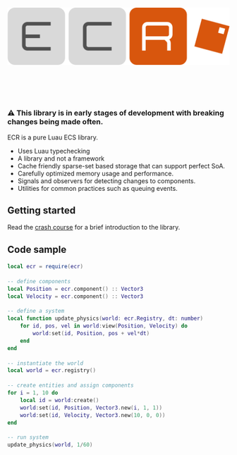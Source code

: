 <br>

<div align="center">
    <img src="docs/logo.svg" width="600" />
</div>

<br>

#

<br>

### ⚠️ This library is in early stages of development with breaking changes being made often.

ECR is a pure Luau ECS library.

- Uses Luau typechecking
- A library and not a framework
- Cache friendly sparse-set based storage that can support perfect SoA.
- Carefully optimized memory usage and performance.
- Signals and observers for detecting changes to components.
- Utilities for common practices such as queuing events.

## Getting started

Read the [crash course](https://centau.github.io/ecr/tut/crashcourse) for a
brief introduction to the library.

## Code sample

```lua
local ecr = require(ecr)

-- define components
local Position = ecr.component() :: Vector3
local Velocity = ecr.component() :: Vector3

-- define a system
local function update_physics(world: ecr.Registry, dt: number)
    for id, pos, vel in world:view(Position, Velocity) do
        world:set(id, Position, pos + vel*dt)
    end
end

-- instantiate the world
local world = ecr.registry()

-- create entities and assign components
for i = 1, 10 do
    local id = world:create()
    world:set(id, Position, Vector3.new(i, 1, 1))
    world:set(id, Velocity, Vector3.new(10, 0, 0))
end

-- run system
update_physics(world, 1/60)
```
